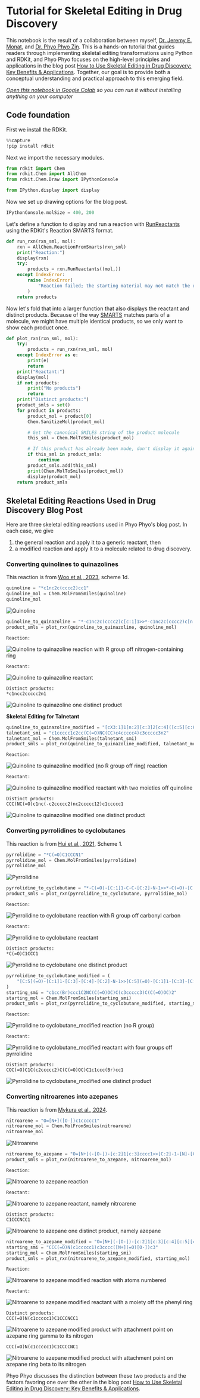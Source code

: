 # Tutorial for Skeletal Editing in Drug Discovery

This notebook is the result of a collaboration between myself, [Dr. Jeremy E. Monat](https://www.linkedin.com/in/jemonat/), and [Dr. Phyo Phyo Zin](https://www.linkedin.com/in/phyophyokyawzin/). This is a hands-on tutorial that guides readers through implementing skeletal editing transformations using Python and RDKit, and Phyo Phyo focuses on the high-level principles and applications in the blog post [How to Use Skeletal Editing in Drug Discovery: Key Benefits & Applications](https://drzinph.com/skeletal-editing-in-drug-discovery-applications-and-challenges/). Together, our goal is to provide both a conceptual understanding and practical approach to this emerging field.

*[Open this notebook in Google Colab](https://colab.research.google.com/drive/1K9gY3eQFklVgtJmfpqJR_ykOEmnKHzMA?usp=sharing) so you can run it without installing anything on your computer*

## Code foundation

First we install the RDKit.


```python
%%capture
!pip install rdkit
```

Next we import the necessary modules.


```python
from rdkit import Chem
from rdkit.Chem import AllChem
from rdkit.Chem.Draw import IPythonConsole

from IPython.display import display
```

Now we set up drawing options for the blog post.


```python
IPythonConsole.molSize = 400, 200
```

Let's define a function to display and run a reaction with [RunReactants](https://www.rdkit.org/docs/source/rdkit.Chem.rdChemReactions.html#rdkit.Chem.rdChemReactions.ChemicalReaction.RunReactants) using the RDKit's Reaction SMARTS format.


```python
def run_rxn(rxn_sml, mol):
    rxn = AllChem.ReactionFromSmarts(rxn_sml)
    print("Reaction:")
    display(rxn)
    try:
        products = rxn.RunReactants((mol,))
    except IndexError:
        raise IndexError(
            "Reaction failed; the starting material may not match the reaction SMARTS"
        )
    return products
```

Now let's fold that into a larger function that also displays the reactant and distinct products. Because of the way [SMARTS](https://en.wikipedia.org/wiki/SMILES_arbitrary_target_specification) matches parts of a molecule, we might have multiple identical products, so we only want to show each product once.


```python
def plot_rxn(rxn_sml, mol):
    try:
        products = run_rxn(rxn_sml, mol)
    except IndexError as e:
        print(e)
        return
    print("Reactant:")
    display(mol)
    if not products:
        print("No products")
        return
    print("Distinct products:")
    product_smls = set()
    for product in products:
        product_mol = product[0]
        Chem.SanitizeMol(product_mol)

        # Get the canonical SMILES string of the product molecule
        this_sml = Chem.MolToSmiles(product_mol)

        # If this product has already been made, don't display it again
        if this_sml in product_smls:
            continue
        product_smls.add(this_sml)
        print(Chem.MolToSmiles(product_mol))
        display(product_mol)
    return product_smls
```

## Skeletal Editing Reactions Used in Drug Discovery Blog Post

Here are three skeletal editing reactions used in Phyo Phyo's blog post. In each case, we give

1.   the general reaction and apply it to a generic reactant, then
2.   a modified reaction and apply it to a molecule related to drug discovery.



### Converting quinolines to quinazolines

This reaction is from [Woo et al., 2023](https://pubmed.ncbi.nlm.nih.gov/37914946/), scheme 1d.


```python
quinoline = "*c1nc2c(cccc2)cc1"
quinoline_mol = Chem.MolFromSmiles(quinoline)
quinoline_mol
```




    
![Quinoline](/images/2025-04-22-Skeletal-Editing_files/2025-04-22-Skeletal-Editing_17_0.png)
    




```python
quinoline_to_quinazoline = "*-c1nc2c(cccc2)c[c:1]1>>*-c1nc2c(cccc2)c[n:1]1"
product_smls = plot_rxn(quinoline_to_quinazoline, quinoline_mol)
```

    Reaction:



    
![Quinoline to quinazoline reaction with R group off nitrogen-containing ring](/images/2025-04-22-Skeletal-Editing_files/2025-04-22-Skeletal-Editing_18_1.png)
    


    Reactant:



    
![Quinoline to quinazoline reactant](/images/2025-04-22-Skeletal-Editing_files/2025-04-22-Skeletal-Editing_18_3.png)
    


    Distinct products:
    *c1ncc2ccccc2n1



    
![Quinoline to quinazoline one distinct product](/images/2025-04-22-Skeletal-Editing_files/2025-04-22-Skeletal-Editing_18_5.png)
    


**Skeletal Editing for Talnetant**


```python
quinoline_to_quinazoline_modified = "[cX3:1]1[n:2][c:3]2[c:4]([c:5][c:6][c:7][c:8]2)[c:9][c:10]1>>[cX3:1]1[n:2][c:3]2[c:4]([c:5][c:6][c:7][c:8]2)[c:9][n:10]1"
talnetant_smi = "c1ccccc1c2cc(C(=O)NC(CC)c4ccccc4)c3ccccc3n2"
talnetant_mol = Chem.MolFromSmiles(talnetant_smi)
product_smls = plot_rxn(quinoline_to_quinazoline_modified, talnetant_mol)
```

    Reaction:



    
![Quinoline to quinazoline modified (no R group off ring) reaction](/images/2025-04-22-Skeletal-Editing_files/2025-04-22-Skeletal-Editing_20_1.png)
    


    Reactant:



    
![Quinoline to quinazoline modified reactant with two moieties off quinoline](/images/2025-04-22-Skeletal-Editing_files/2025-04-22-Skeletal-Editing_20_3.png)
    


    Distinct products:
    CCC(NC(=O)c1nc(-c2ccccc2)nc2ccccc12)c1ccccc1



    
![Quinoline to quinazoline modified one distinct product](/images/2025-04-22-Skeletal-Editing_files/2025-04-22-Skeletal-Editing_20_5.png)
    


### Converting pyrrolidines to cyclobutanes

This reaction is from [Hui et al., 2021](https://pmc.ncbi.nlm.nih.gov/articles/PMC8603356/), Scheme 1.


```python
pyrrolidine = "*C(=O)C1CCCN1"
pyrrolidine_mol = Chem.MolFromSmiles(pyrrolidine)
pyrrolidine_mol
```




    
![Pyrrolidine](/images/2025-04-22-Skeletal-Editing_files/2025-04-22-Skeletal-Editing_23_0.png)
    




```python
pyrrolidine_to_cyclobutane = "*-C(=O)-[C:1]1-C-C-[C:2]-N-1>>*-C(=O)-[C:1]1-C-C-[C:2]-1"
product_smls = plot_rxn(pyrrolidine_to_cyclobutane, pyrrolidine_mol)
```

    Reaction:



    
![Pyrrolidine to cyclobutane reaction with R group off carbonyl carbon](/images/2025-04-22-Skeletal-Editing_files/2025-04-22-Skeletal-Editing_24_1.png)
    


    Reactant:



    
![Pyrrolidine to cyclobutane reactant](/images/2025-04-22-Skeletal-Editing_files/2025-04-22-Skeletal-Editing_24_3.png)
    


    Distinct products:
    *C(=O)C1CCC1



    
![Pyrrolidine to cyclobutane one distinct product](/images/2025-04-22-Skeletal-Editing_files/2025-04-22-Skeletal-Editing_24_5.png)
    



```python
pyrrolidine_to_cyclobutane_modified = (
    "[C:5](=O)-[C:1]1-[C:3]-[C:4]-[C:2]-N-1>>[C:5](=O)-[C:1]1-[C:3]-[C:4]-[C:2]-1"
)
starting_smi = "c1cc(Br)ccc1C2NC(C(=O)OC)C(c3ccccc3)C(C(=O)OC)2"
starting_mol = Chem.MolFromSmiles(starting_smi)
product_smls = plot_rxn(pyrrolidine_to_cyclobutane_modified, starting_mol)
```

    Reaction:



    
![Pyrrolidine to cyclobutane_modified reaction (no R group)](/images/2025-04-22-Skeletal-Editing_files/2025-04-22-Skeletal-Editing_25_1.png)
    


    Reactant:



    
![Pyrrolidine to cyclobutane_modified reactant with four groups off pyrrolidine](/images/2025-04-22-Skeletal-Editing_files/2025-04-22-Skeletal-Editing_25_3.png)
    


    Distinct products:
    COC(=O)C1C(c2ccccc2)C(C(=O)OC)C1c1ccc(Br)cc1



    
![Pyrrolidine to cyclobutane_modified one distinct product](/images/2025-04-22-Skeletal-Editing_files/2025-04-22-Skeletal-Editing_25_5.png)
    


### Converting nitroarenes into azepanes

This reaction is from [Mykura et al., 2024](https://www.nature.com/articles/s41557-023-01429-1).


```python
nitroarene = "O=[N+]([O-])c1ccccc1"
nitroarene_mol = Chem.MolFromSmiles(nitroarene)
nitroarene_mol
```




    
![Nitroarene](/images/2025-04-22-Skeletal-Editing_files/2025-04-22-Skeletal-Editing_28_0.png)
    




```python
nitroarene_to_azepane = "O=[N+](-[O-])-[c:2]1[c:3]cccc1>>[C:2]-1-[N]-[C:3]-C-C-C-C1"
product_smls = plot_rxn(nitroarene_to_azepane, nitroarene_mol)
```

    Reaction:



    
![Nitroarene to azepane reaction](/images/2025-04-22-Skeletal-Editing_files/2025-04-22-Skeletal-Editing_29_1.png)
    


    Reactant:



    
![Nitroarene to azepane reactant, namely nitroarene](/images/2025-04-22-Skeletal-Editing_files/2025-04-22-Skeletal-Editing_29_3.png)
    


    Distinct products:
    C1CCCNCC1



    
![Nitroarene to azepane one distinct product, namely azepane](/images/2025-04-22-Skeletal-Editing_files/2025-04-22-Skeletal-Editing_29_5.png)
    



```python
nitroarene_to_azepane_modified = "O=[N+](-[O-])-[c:2]1[c:3][c:4][c:5][c:6][c:7]1>>[C:2]-1-[N]-[C:3]-[C:4]-[C:5]-[C:6]-[C:7]1"
starting_smi = "CCC(=O)N(c1ccccc1)c3cccc([N+](=O)[O-])c3"
starting_mol = Chem.MolFromSmiles(starting_smi)
product_smls = plot_rxn(nitroarene_to_azepane_modified, starting_mol)
```

    Reaction:



    
![Nitroarene to azepane modified reaction with atoms numbered](/images/2025-04-22-Skeletal-Editing_files/2025-04-22-Skeletal-Editing_30_1.png)
    


    Reactant:



    
![Nitroarene to azepane modified reactant with a moiety off the phenyl ring](/images/2025-04-22-Skeletal-Editing_files/2025-04-22-Skeletal-Editing_30_3.png)
    


    Distinct products:
    CCC(=O)N(c1ccccc1)C1CCCNCC1



    
![Nitroarene to azepane modified product with attachment point on azepane ring gamma to its nitrogen](/images/2025-04-22-Skeletal-Editing_files/2025-04-22-Skeletal-Editing_30_5.png)
    


    CCC(=O)N(c1ccccc1)C1CCCCNC1



    
![Nitroarene to azepane modified product with attachment point on azepane ring beta to its nitrogen](/images/2025-04-22-Skeletal-Editing_files/2025-04-22-Skeletal-Editing_30_7.png)
    


Phyo Phyo discusses the distinction between these two products and the factors favoring one over the other in the blog post [How to Use Skeletal Editing in Drug Discovery: Key Benefits & Applications](https://drzinph.com/skeletal-editing-in-drug-discovery-applications-and-challenges/).
